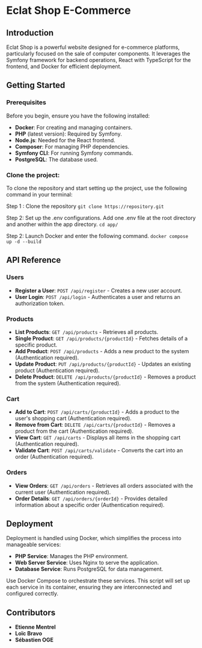 # Eclat Shop E-Commerce

## Introduction

Eclat Shop is a powerful website designed for e-commerce platforms, particularly focused on the sale of computer components. It leverages the Symfony framework for backend operations, React with TypeScript for the frontend, and Docker for efficient deployment.

## Getting Started

### Prerequisites

Before you begin, ensure you have the following installed:

- **Docker**: For creating and managing containers.
- **PHP** (latest version): Required by Symfony.
- **Node.js**: Needed for the React frontend.
- **Composer**: For managing PHP dependencies.
- **Symfony CLI**: For running Symfony commands.
- **PostgreSQL**: The database used.

### Clone the project:

To clone the repository and start setting up the project, use the following command in your terminal:

Step 1 : Clone the repository
```git clone https://repository.git```

Step 2: Set up the .env configurations. Add one .env file at the root directory and another within the app directory.
```cd app/```
 
Step 2: Launch Docker and enter the following command.
```docker compose up -d --build```

## API Reference

### Users
- **Register a User**: `POST /api/register` - Creates a new user account.
- **User Login**: `POST /api/login` - Authenticates a user and returns an authorization token.

### Products
- **List Products**: `GET /api/products` - Retrieves all products.
- **Single Product**: `GET /api/products/{productId}` - Fetches details of a specific product.
- **Add Product**: `POST /api/products` - Adds a new product to the system (Authentication required).
- **Update Product**: `PUT /api/products/{productId}` - Updates an existing product (Authentication required).
- **Delete Product**: `DELETE /api/products/{productId}` - Removes a product from the system (Authentication required).

### Cart
- **Add to Cart**: `POST /api/carts/{productId}` - Adds a product to the user's shopping cart (Authentication required).
- **Remove from Cart**: `DELETE /api/carts/{productId}` - Removes a product from the cart (Authentication required).
- **View Cart**: `GET /api/carts` - Displays all items in the shopping cart (Authentication required).
- **Validate Cart**: `POST /api/carts/validate` - Converts the cart into an order (Authentication required).

### Orders
- **View Orders**: `GET /api/orders` - Retrieves all orders associated with the current user (Authentication required).
- **Order Details**: `GET /api/orders/{orderId}` - Provides detailed information about a specific order (Authentication required).

## Deployment

Deployment is handled using Docker, which simplifies the process into manageable services:

- **PHP Service**: Manages the PHP environment.
- **Web Server Service**: Uses Nginx to serve the application.
- **Database Service**: Runs PostgreSQL for data management.

Use Docker Compose to orchestrate these services. This script will set up each service in its container, ensuring they are interconnected and configured correctly.

## Contributors
- **Etienne Mentrel**
- **Loïc Bravo**
- **Sébastien OGE**
